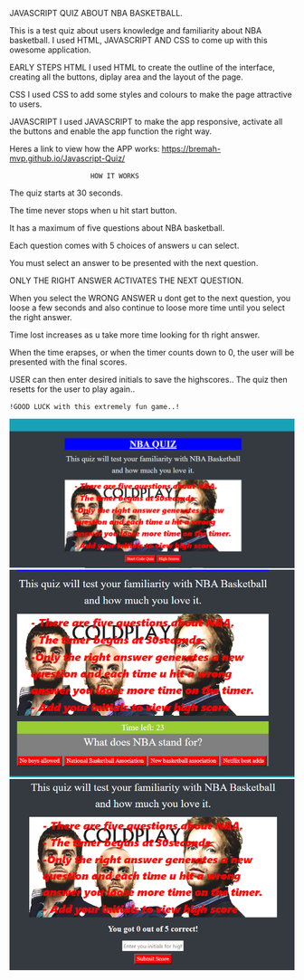 
JAVASCRIPT QUIZ ABOUT NBA BASKETBALL.

This is a test quiz about users knowledge and familiarity about NBA basketball.
I used HTML, JAVASCRIPT AND CSS to come up with this owesome application.

EARLY STEPS
HTML
I used HTML to create the outline of the interface, creating all the buttons, diplay area and the layout of the page.

CSS
I used CSS to add some styles and colours to make the page attractive to users.

JAVASCRIPT
I used JAVASCRIPT to make the app responsive, activate all the buttons and enable the app function the right way.


Heres a link to view how the APP works: https://bremah-mvp.github.io/Javascript-Quiz/

                        HOW IT WORKS
The quiz starts at 30 seconds.

The time never stops when u hit start button.

It has a maximum of five questions about NBA basketball. 

Each question comes with 5 choices of answers u can select.

You must select an answer to be presented with the next question.

ONLY THE RIGHT ANSWER ACTIVATES THE NEXT QUESTION.

When you select the WRONG ANSWER  u dont get to the next question, you loose a few
seconds and also continue to loose more time until you select the right answer.

Time lost increases as u take more time looking for th right answer.


When the time erapses, or when the timer counts down to 0, the user will be presented with 
the final scores.

USER can then enter desired initials to save the highscores..
The quiz then resetts for the user to play again..


    !GOOD LUCK with this extremely fun game..!

![image ones](https://github.com/Bremah-mvp/Javascript-Quiz/blob/master/assets/one.png)
![image two](https://github.com/Bremah-mvp/Javascript-Quiz/blob/master/assets/two.png)
![image three](https://github.com/Bremah-mvp/Javascript-Quiz/blob/master/assets/three.png)